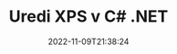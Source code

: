 ---
############################# Static ############################
layout: "auto-gen-editor"
date: 2022-11-09T21:38:24
draft: false
otherformats: doc docx docm dotx xls xlsx xlsm ppt pptx pptm mobi epub html mhtml txt xml csv pdf msg eml

############################# Head ############################
head_title: "Urejevalnik XPS — uredi XPS v C# .NET"
head_description: "Kako urediti XPS v C# .NET z uporabo nekaj vrstic kode? Uporabite API-je za obdelavo dokumentov GroupDocs za urejanje, posodabljanje in shranjevanje več kot 30 formatov datotek."

############################# Header ############################
title: "Uredi XPS v C# .NET"
description: "Učinkovito in robustno urejanje XPS z API-ji GroupDocs.Editor na strežniški strani za C# .NET, brez uporabe kakršne koli programske opreme, kot sta Microsoft ali Open Office."
bg_image: "https://cms.admin.containerize.com/templates/aspose/App_Themes/V3/images/bg/header1.png"
bg_overlay: false
button:
    enable: true
    icon: "fas fa-arrow-down"
    label: "Prenesite brezplačno preskusno različico"
    link: "https://downloads.groupdocs.com/editor/net"

############################# SubMenu ############################
submenu:
    enable: true

    left:
        img_alt: "GroupDocs.Editor for .NET"
        image: "https://cms.admin.containerize.com/templates/groupdocs/images/product-logos/90x90-noborder/groupdocs-editor-net.png"
        product: "GroupDocs.Editor"
        platform: ".NET"

    middle:
        button:

            # button loop
            - link: "https://apireference.groupdocs.com/editor/net"
              text: "API Reference"

            # button loop
            - link: "https://github.com/groupdocs-editor"
              text: "Primeri kod"

            # button loop
            - link: "https://products.groupdocs.app/editor/family"
              text: "Predstavitve v živo"

            # button loop
            - link: "https://purchase.groupdocs.com/pricing/editor/net"
              text: "Cenitev"

    right:
        link_download: "https://downloads.groupdocs.com/editor"
        link_learn: "https://docs.groupdocs.com/editor/net"
        link_buy: "https://purchase.groupdocs.com"

############################# About ############################
about:
    enable: true
    title: "O API-ju GroupDocs.Editor for .NET"
    content: |
        [GroupDocs.Editor for .NET](/sl/editor/net/) API je prava izbira za urejanje dokumentov in predstavitev Microsoft Word, Excel, PowerPoint, Open Office. GroupDocs.Editor je samostojen API, ki je primeren za strežniške in zaledne sisteme, kjer se zahteva visoka zmogljivost. Ni odvisno od programske opreme, kot sta Microsoft ali Open Office.

############################# Steps ############################
steps:
    enable: true
    title_left: "Koraki za urejanje XPS v C#"
    content_left: |
        [GroupDocs.Editor for .NET](/sl/editor/net/) ponuja razvijalcem enostaven in preprost način za urejanje datotek XPS z uporabo nekaj vrstic kode.
        * Ustvarite primerek razreda `Urejevalnik` z obvezno potjo do datoteke ali tokom in izbirnim razredom `PdfLoadOptions` za PDF (ne velja za XPS) in naložite datoteko XPS
        * Ustvarite in nastavite primerek razreda `XpsEditOptions`` za obliko datoteke XPS
        * Pokličite metodo `Editor.Edit()` in pridobite dokument XPS v formatu HTML, ki ga je mogoče enostavno urejati s katerim koli urejevalnikom WYSIWYG.
        * Pokličite metodo `Editor.Save()` in shranite urejeno datoteko XPS z uporabo razreda `XpsSaveOptions`

        
    title_right: "Sistemske zahteve"
    content_right: |
        Osnovno urejanje dokumenta z API-ji GroupDocs.Editor for .NET je mogoče izvesti z implementacijo nekaj preprostih korakov. Naši API-ji so podprti na vseh glavnih platformah in operacijskih sistemih. Preden izvedete spodnjo kodo, se prepričajte, da imate v sistemu nameščene naslednje predpogoje.

        * Operacijski sistemi: Microsoft Windows, Linux, MacOS
        * Razvojna okolja: Microsoft Visual Studio, Xamarin, MonoDevelop
        * Ogrodja: .NET Framework, .NET Standard, .NET Core, Mono
        * Prenesite najnovejšo različico GroupDocs.Editor for .NET iz [NuGet](https://www.nuget.org/packages/groupdocs.editor)
        
    code: |        
        ```csharp
        // Load the XPS file into Editor
        Editor editor = new Editor("source.xps");

        // Create and adjust the XPS edit options
        XpsEditOptions editOptions = new XpsEditOptions();
        
        // Open input XPS document for edit — obtain an intermediate document, that can be edited
        EditableDocument beforeEdit = editor.Edit(editOptions);

        // Grab XPS document content and associated resources from editable document
        string content = beforeEdit.GetEmbeddedHtml();

        // Send the content to WYSIWYG-editor, edit it there, and send edited content back to the server-side
        // This step simulates a such operation
        string updatedContent = content.Replace("candy", "Edited candy");

        // Grab edited content and resources from WYSIWYG-editor and create a new EditableDocument instance from it
        EditableDocument afterEdit = EditableDocument.FromMarkup(updatedContent, null);

        // Create a XPS save options        
        XpsSaveOptions saveOptions = new XpsSaveOptions();

        // Save edited XPS document to the file
        editor.Save(afterEdit, outputPath, saveOptions);
        ```
        
############################# Demos ############################
demos:
    enable: true
    title: "XPS Editor Live Demos"
    content: |
        Takoj uredite XPS tako, da obiščete spletno mesto [GroupDocs.Editor Live Demos](https://products.groupdocs.app/editor/family).
        Predstavitev v živo ima naslednje prednosti
        
############################# More Formats ############################
more_formats:
    enable: true
    title: "Drugi podprti urejevalniki"
    content: |
        Urejate lahko tudi druge oblike datotek. Oglejte si celoten seznam spodaj.


############################# Back to top ###############################
back_to_top:
    enable: true
---